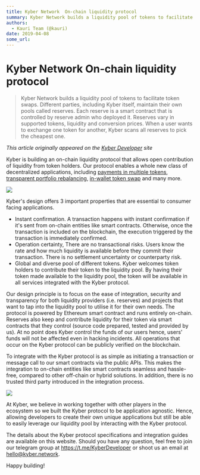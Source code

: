 ```yaml
---
title: Kyber Network  On-chain liquidity protocol
summary: Kyber Network builds a liquidity pool of tokens to facilitate token swaps. Different parties, including Kyber itself, maintain their own pools called reserves. Each reserve is a smart contract that is controlled by reserve admin who deployed it. Reserves vary in supported tokens, liquidity and conversion prices. When a user wants to exchange one token for another, Kyber scans all reserves to pick the cheapest one. This article originally appeared on the Kyber Developer site Kyber is building an
authors:
  - Kauri Team (@kauri)
date: 2019-04-08
some_url: 
---
```


# Kyber Network  On-chain liquidity protocol

> Kyber Network builds a liquidity pool of tokens to facilitate token swaps. Different parties, including Kyber itself, maintain their own pools called reserves. Each reserve is a smart contract that is controlled by reserve admin who deployed it. Reserves vary in supported tokens, liquidity and conversion prices. When a user wants to exchange one token for another, Kyber scans all reserves to pick the cheapest one.

_This article originally appeared on the [Kyber Developer](https://developer.kyber.network/docs/Start/) site_

Kyber is building an on-chain liquidity protocol that allows open contribution of liquidity from token holders. Our protocol enables a whole new class of decentralized applications, including [payments in multiple tokens](https://developer.kyber.network/docs/VendorsUseCase/), [transparent portfolio rebalancing](https://developer.kyber.network/docs/DappsUseCase/), [in-wallet token swap](https://developer.kyber.network/docs/WalletsUseCase/) and many more.

![](https://api.kauri.io:443/ipfs/QmS3Pq31WhoQhDQTLdQoAC7B3GZeaVRFaBF86am51UsjeP)

Kyber's design offers 3 important properties that are essential to consumer facing applications.

* Instant confirmation. A transaction happens with instant confirmation if it's sent from on-chain entities like smart contracts. Otherwise, once the transaction is included on the blockchain, the execution triggered by the transaction is immediately confirmed.
* Operation certainty, There are no transactional risks. Users know the rate and how much liquidity is available before they commit their transaction. There is no settlement uncertainty or counterparty risk.
* Global and diverse pool of different tokens. Kyber welcomes token holders to contribute their token to the liquidity pool. By having their token made available to the liquidity pool, the token will be available in all services integrated with the Kyber protocol.

Our design principle is to focus on the ease of integration, security and transparency for both liquidity providers (i.e. reserves) and projects that want to tap into the liquidity pool to utilise it for their own needs. The protocol is powered by Ethereum smart contract and runs entirely on-chain. Reserves also keep and contribute liquidity for their token via smart contracts that they control (source code prepared, tested and provided by us). At no point does Kyber control the funds of our users hence, users' funds will not be affected even in hacking incidents. All operations that occur on the Kyber protocol can be publicly verified on the blockchain.

To integrate with the Kyber protocol is as simple as initiating a transaction or message call to our smart contracts via the public APIs. This makes the integration to on-chain entities like smart contracts seamless and hassle-free, compared to other off-chain or hybrid solutions. In addition, there is no trusted third party introduced in the integration process.

![](https://api.kauri.io:443/ipfs/QmUmwbtw7KMny7j2w24vQErx1espxhjRmV1ZH9qsb8pcGv)

At Kyber, we believe in working together with other players in the ecosystem so we built the Kyber protocol to be application agnostic. Hence, allowing developers to create their own unique applications but still be able to easily leverage our liquidity pool by interacting with the Kyber protocol.

The details about the Kyber protocol specifications and integration guides are available on this website. Should you have any question, feel free to join our telegram group at https://t.me/KyberDeveloper or shoot us an email at hello@kyber.network.

Happy building!